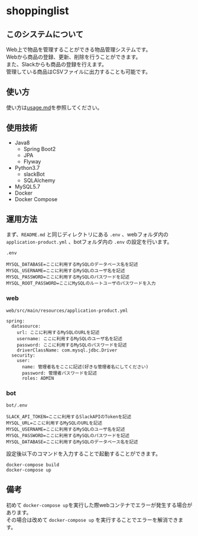 # shoppinglist

## このシステムについて

Web上で物品を管理することができる物品管理システムです。  
Webから商品の登録、更新、削除を行うことができます。  
また、Slackからも商品の登録を行えます。  
管理している商品はCSVファイルに出力することも可能です。  

## 使い方

使い方は[usage.md](https://github.com/shiotomo/shoppinglist/blob/master/usage.md)を参照してください。

## 使用技術

- Java8
  - Spring Boot2
  - JPA
  - Flyway
- Python3.7
  - slackBot
  - SQLAlchemy
- MySQL5.7
- Docker
- Docker Compose

## 運用方法

まず、`README.md` と同じディレクトリにある `.env` 、webフォルダ内の `application-product.yml` 、botフォルダ内の `.env` の設定を行います。

`.env`
```
MYSQL_DATABASE=ここに利用するMySQLのデータベース名を記述
MYSQL_USERNAME=ここに利用するMySQLのユーザ名を記述
MYSQL_PASSWORD=ここに利用するMySQLのパスワードを記述
MYSQL_ROOT_PASSWORD=ここにMySQLのルートユーザのパスワードを入力
```

### web

`web/src/main/resources/application-product.yml`
```
spring:
  datasource:
    url: ここに利用するMySQLのURLを記述
    username: ここに利用するMySQLのユーザ名を記述
    password: ここに利用するMySQLのパスワードを記述
    driverClassName: com.mysql.jdbc.Driver
  security:
    user:
      name: 管理者名をここに記述(好きな管理者名にしてください)
      password: 管理者パスワードを記述
      roles: ADMIN
```

### bot

`bot/.env`
```
SLACK_API_TOKEN=ここに利用するSlackAPIのTokenを記述
MYSQL_URL=ここに利用するMySQLのURLを記述
MYSQL_USERNAME=ここに利用するMySQLのユーザ名を記述
MYSQL_PASSWORD=ここに利用するMySQLのパスワードを記述
MYSQL_DATABASE=ここに利用するMySQLのデータベース名を記述
```

設定後以下のコマンドを入力することで起動することができます。

```
docker-compose build
docker-compose up
```

## 備考

初めて `docker-compose up`を実行した際webコンテナでエラーが発生する場合があります。  
その場合は改めて `docker-compose up` を実行することでエラーを解消できます。

